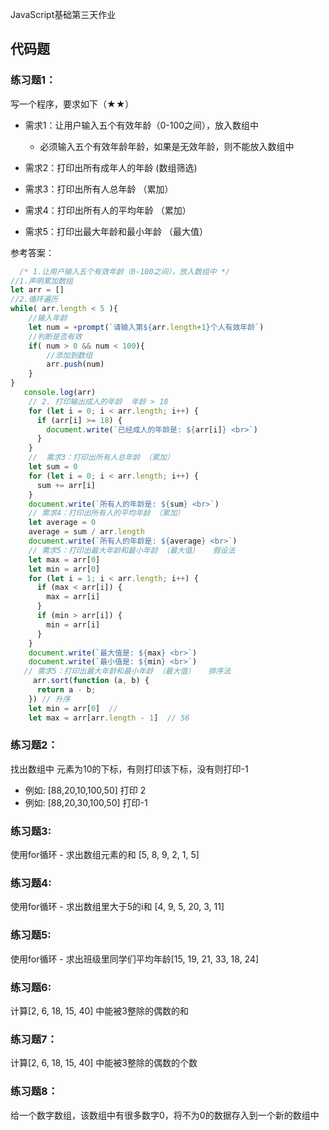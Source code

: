 JavaScript基础第三天作业

## 代码题

### 练习题1：

写一个程序，要求如下（★★）

* 需求1：让用户输入五个有效年龄（0-100之间），放入数组中

  * 必须输入五个有效年龄年龄，如果是无效年龄，则不能放入数组中
* 需求2：打印出所有成年人的年龄 (数组筛选)
* 需求3：打印出所有人总年龄 （累加）
* 需求4：打印出所有人的平均年龄 （累加）
* 需求5：打印出最大年龄和最小年龄 （最大值）



参考答案：

~~~javascript
  /* 1.让用户输入五个有效年龄（0-100之间），放入数组中 */
//1.声明累加数组
let arr = []
//2.循环遍历
while( arr.length < 5 ){
    //输入年龄
    let num = +prompt(`请输入第${arr.length+1}个人有效年龄`)
    //判断是否有效
    if( num > 0 && num < 100){
        //添加到数组
        arr.push(num)
    }
}
   console.log(arr)
    // 2. 打印输出成人的年龄  年龄 > 18 
    for (let i = 0; i < arr.length; i++) {
      if (arr[i] >= 18) {
        document.write(`已经成人的年龄是: ${arr[i]} <br>`)
      }
    }
    //  需求3：打印出所有人总年龄 （累加）
    let sum = 0
    for (let i = 0; i < arr.length; i++) {
      sum += arr[i]
    }
    document.write(`所有人的年龄是: ${sum} <br>`)
    // 需求4：打印出所有人的平均年龄 （累加）
    let average = 0
    average = sum / arr.length
    document.write(`所有人的年龄是: ${average} <br>`)
    // 需求5：打印出最大年龄和最小年龄 （最大值）   假设法
    let max = arr[0]
    let min = arr[0]
    for (let i = 1; i < arr.length; i++) {
      if (max < arr[i]) {
        max = arr[i]
      }
      if (min > arr[i]) {
        min = arr[i]
      }
    }
    document.write(`最大值是: ${max} <br>`)
    document.write(`最小值是: ${min} <br>`)
   // 需求5：打印出最大年龄和最小年龄 （最大值）   排序法
     arr.sort(function (a, b) {
      return a - b;
    }) // 升序
    let min = arr[0]  // 
    let max = arr[arr.length - 1]  // 56
~~~



### 练习题2：

找出数组中 元素为10的下标，有则打印该下标，没有则打印-1

* 例如: [88,20,10,100,50]  打印 2
* 例如: [88,20,30,100,50]  打印-1

 ### 练习题3: 

使用for循环 - 求出数组元素的和 [5, 8, 9, 2, 1, 5]

### 练习题4: 

使用for循环 - 求出数组里大于5的i和 [4, 9, 5, 20, 3, 11]

### 练习题5: 

使用for循环 - 求出班级里同学们平均年龄[15, 19, 21, 33, 18, 24]

### 练习题6: 

计算[2, 6, 18, 15, 40] 中能被3整除的偶数的和

### 练习题7：

计算[2, 6, 18, 15, 40] 中能被3整除的偶数的个数

### 练习题8：

给一个数字数组，该数组中有很多数字0，将不为0的数据存入到一个新的数组中



